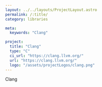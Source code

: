 ```yaml
---
layout: ../../layouts/ProjectLayout.astro
permalink: /:title/
category: libraries

meta:
  keywords: "Clang"

project:
  title: "Clang"
  type: "C"
  ci_url: "https://clang.llvm.org/"
  url: "https://clang.llvm.org/"
  logo: "/assets/projectLogos/clang.png"
---
```


<p>Clang</p>
